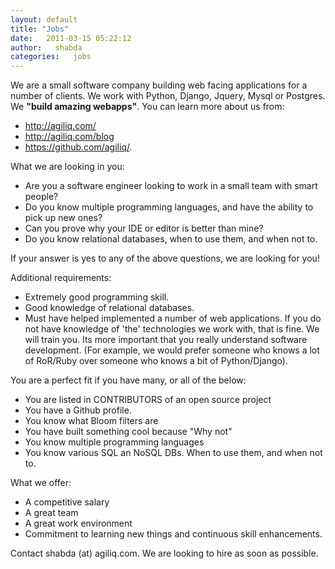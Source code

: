 ```yaml
---
layout: default
title: "Jobs"
date:   2011-03-15 05:22:12
author:   shabda
categories:   jobs
---
```


We are a small software company building web facing applications for a
number of clients. We work with Python, Django, Jquery, Mysql or
Postgres. We **"build amazing webapps"**. You can learn more about us
from:

-   <http://agiliq.com/>
-   <http://agiliq.com/blog>
-   <https://github.com/agiliq/>.

What we are looking in you:

-   Are you a software engineer looking to work in a small team with
    smart people?
-   Do you know multiple programming languages, and have the ability to
    pick up new ones?
-   Can you prove why your IDE or editor is better than mine?
-   Do you know relational databases, when to use them, and when not to.

If your answer is yes to any of the above questions, we are looking for
you!

Additional requirements:

-   Extremely good programming skill.
-   Good knowledge of relational databases.
-   Must have helped implemented a number of web applications. If you do
    not have knowledge of \'the\' technologies we work with, that is
    fine. We will train you. Its more important that you really
    understand software development. (For example, we would prefer
    someone who knows a lot of RoR/Ruby over someone who knows a bit of
    Python/Django).

You are a perfect fit if you have many, or all of the below:

-   You are listed in CONTRIBUTORS of an open source project
-   You have a Github profile.
-   You know what Bloom filters are
-   You have built something cool because "Why not"
-   You know multiple programming languages
-   You know various SQL an NoSQL DBs. When to use them, and when not
    to.

What we offer:

-   A competitive salary
-   A great team
-   A great work environment
-   Commitment to learning new things and continuous skill enhancements.

Contact shabda (at) agiliq.com. We are looking to hire as soon as
possible.
